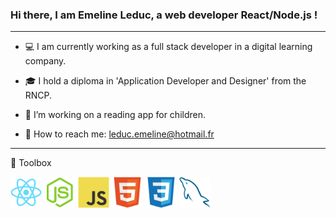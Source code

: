 ### Hi there, I am Emeline Leduc, a web developer React/Node.js !

---

- 💻 I am currently working as a full stack developer in a digital learning company.

- 🎓 I hold a diploma in 'Application Developer and Designer' from the RNCP.

- 📖 I’m working on a reading app for children.

- 📧 How to reach me: leduc.emeline@hotmail.fr

---

🧰 Toolbox

<img src="https://github.com/devicons/devicon/blob/master/icons/react/react-original.svg" alt="React logo" width="50" height="50"/> <img src="https://github.com/devicons/devicon/blob/master/icons/nodejs/nodejs-original.svg" alt="Node.js logo" width="50" height="50"/> <img src="https://github.com/devicons/devicon/blob/master/icons/javascript/javascript-original.svg" alt="Javascript logo" width="50" height="50"/> <img src="https://github.com/devicons/devicon/blob/master/icons/html5/html5-original.svg" alt="HTML logo" width="50" height="50"/> <img src="https://github.com/devicons/devicon/blob/master/icons/css3/css3-original.svg" alt="CSS logo" width="50" height="50"/> <img src="https://github.com/devicons/devicon/blob/master/icons/mysql/mysql-original.svg" alt="MySQL logo" width="50" height="50"/>
<!--
**EmelineLeduc/EmelineLeduc** is a ✨ _special_ ✨ repository because its `README.md` (this file) appears on your GitHub profile.



- 😄 Pronouns: ...
- ⚡ Fun fact: ...
-->
